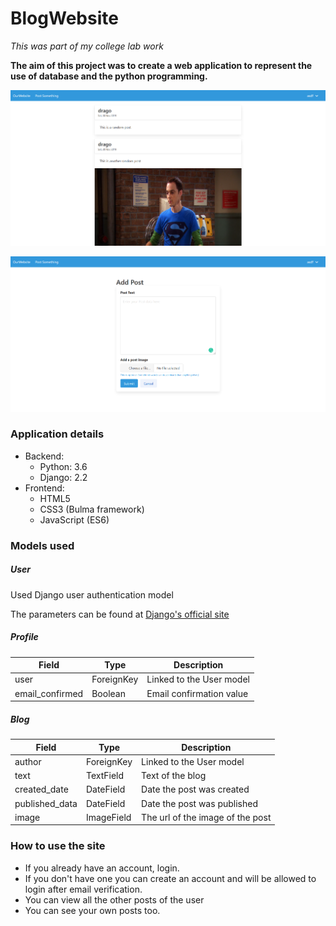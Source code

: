 # BlogWebsite

<i>This was part of my college lab work</i>

**The aim of this project was to create a web application to represent the use of database and the python programming.**

![Home page](https://github.com/dragoFireup/BlogWebsite/blob/master/home.png)

![Create post](https://github.com/dragoFireup/BlogWebsite/blob/master/add_post.png)
### Application details

<ul>
    <li>
        Backend:
        <ul>
            <li>
                Python: 3.6
            </li>
            <li>
                Django: 2.2
            </li>
        </ul>
    </li>
    <li>
        Frontend:
        <ul>
            <li>
                HTML5
            </li>
            <li>
                CSS3 (Bulma framework)
            </li>
            <li>
                JavaScript (ES6)
            </li>
        </ul>
    </li>
</ul>

### Models used

##### User
Used Django user authentication model

The parameters can be found at [Django's official site](https://docs.djangoproject.com/en/3.0/topics/auth/default/)

##### Profile
| Field | Type | Description |
| ----- | ---- | ----------- |
| user | ForeignKey | Linked to the User model | 
| email_confirmed | Boolean | Email confirmation value |

##### Blog
| Field | Type | Description |
| ----- | ---- | ----------- |
| author | ForeignKey | Linked to the User model |
| text | TextField | Text of the blog |
| created_date | DateField | Date the post was created |
| published_data | DateField | Date the post was published |
| image | ImageField | The url of the image of the post |

### How to use the site

- If you already have an account, login.
- If you don't have one you can create an account and will be allowed to login after email verification.
- You can view all the other posts of the user
- You can see your own posts too.